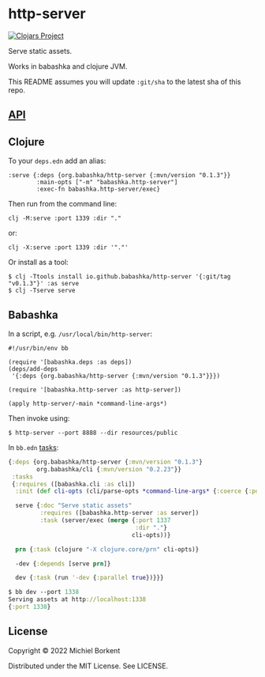 # http-server

[![Clojars Project](https://img.shields.io/clojars/v/org.babashka/http-server.svg)](https://clojars.org/org.babashka/http-server)

Serve static assets.

Works in babashka and clojure JVM.

This README assumes you will update `:git/sha` to the latest sha of this repo.

## [API](API.md)

## Clojure

To your `deps.edn` add an alias:

```
:serve {:deps {org.babashka/http-server {:mvn/version "0.1.3"}}
        :main-opts ["-m" "babashka.http-server"]
        :exec-fn babashka.http-server/exec}
```

Then run from the command line:

```
clj -M:serve :port 1339 :dir "."
```

or:

```
clj -X:serve :port 1339 :dir '"."'
```

Or install as a tool:

```
$ clj -Ttools install io.github.babashka/http-server '{:git/tag "v0.1.3"}' :as serve
$ clj -Tserve serve
```

## Babashka

In a script, e.g. `/usr/local/bin/http-server`:

```
#!/usr/bin/env bb

(require '[babashka.deps :as deps])
(deps/add-deps
 '{:deps {org.babashka/http-server {:mvn/version "0.1.3"}}})

(require '[babashka.http-server :as http-server])

(apply http-server/-main *command-line-args*)
```

Then invoke using:

```
$ http-server --port 8888 --dir resources/public
```

In `bb.edn` [tasks](https://book.babashka.org/#tasks):

``` clojure
{:deps {org.babashka/http-server {:mvn/version "0.1.3"}
        org.babashka/cli {:mvn/version "0.2.23"}}
 :tasks
 {:requires ([babashka.cli :as cli])
  :init (def cli-opts (cli/parse-opts *command-line-args* {:coerce {:port :int}}))

  serve {:doc "Serve static assets"
         :requires ([babashka.http-server :as server])
         :task (server/exec (merge {:port 1337
                                    :dir "."}
                                   cli-opts))}

  prn {:task (clojure "-X clojure.core/prn" cli-opts)}

  -dev {:depends [serve prn]}

  dev {:task (run '-dev {:parallel true})}}}
```

``` clojure
$ bb dev --port 1338
Serving assets at http://localhost:1338
{:port 1338}
```

## License

Copyright © 2022 Michiel Borkent

Distributed under the MIT License. See LICENSE.
